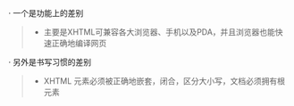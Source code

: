 · 一个是功能上的差别
> * 主要是XHTML可兼容各大浏览器、手机以及PDA，并且浏览器也能快速正确地编译网页

· 另外是书写习惯的差别
> * XHTML 元素必须被正确地嵌套，闭合，区分大小写，文档必须拥有根元素


